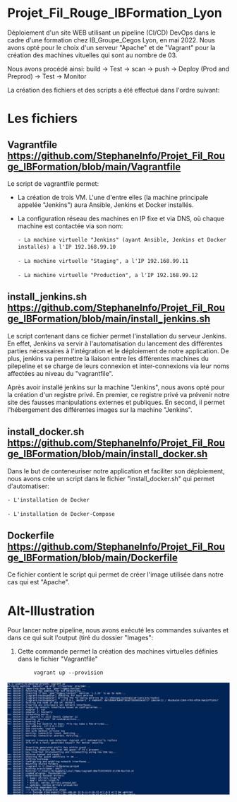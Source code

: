 # Projet_Fil_Rouge_IBFormation_Lyon

Déploiement d'un site WEB utilisant un pipeline (CI/CD) DevOps dans le cadre d'une formation chez IB_Groupe_Cegos Lyon, en mai 2022.
Nous avons opté pour le choix d'un serveur "Apache" et de "Vagrant" pour la création des machines vituelles qui sont au nombre de 03.

Nous avons procédé ainsi: build ->  Test -> scan -> push -> Deploy (Prod and  Preprod) -> Test -> Monitor

La création des fichiers et des scripts a été effectué dans l'ordre suivant:

# Les fichiers

## **Vagrantfile** https://github.com/StephaneInfo/Projet_Fil_Rouge_IBFormation/blob/main/Vagrantfile
Le script de vagrantfile permet:
- La création de trois VM. L'une d'entre elles (la machine principale appelée "Jenkins") aura Ansible, Jenkins et Docker installés.
- La configuration réseau des machines en IP fixe et via DNS, où chaque machine est contactée via son nom:

      - La machine virtuelle "Jenkins" (ayant Ansible, Jenkins et Docker installés) a l'IP 192.168.99.10
      
      - La machine virtuelle "Staging", a l'IP 192.168.99.11
      
      - La machine virtuelle "Production", a l'IP 192.168.99.12


## **install_jenkins.sh** https://github.com/StephaneInfo/Projet_Fil_Rouge_IBFormation/blob/main/install_jenkins.sh

Le script contenant dans ce fichier permet l'installation du serveur Jenkins. En effet, Jenkins va servir à l'automatisation du lancement des différentes parties nécessaires à l'intégration et le déploiement de notre application. De plus, jenkins va permettre la liaison entre les différentes machines du pilepeline et se charge de leurs connexion et inter-connexions via leur noms affectées au niveau du "vagrantfile".

Après avoir installé jenkins sur la machine "Jenkins", nous avons opté pour la création d'un registre privé. En premier, ce registre privé va  prévenir notre site des fausses manipulations externes et publiques. En second, il permet l'hébergement des différentes images sur la machine "Jenkins".

## **install_docker.sh** https://github.com/StephaneInfo/Projet_Fil_Rouge_IBFormation/blob/main/install_docker.sh

Dans le but de conteneuriser notre application et faciliter son déploiement, nous avons crée un script dans le fichier "install_docker.sh" qui permet d'automatiser:

    - L'installation de Docker
    
    - L'installation de Docker-Compose
    
## **Dockerfile** https://github.com/StephaneInfo/Projet_Fil_Rouge_IBFormation/blob/main/Dockerfile

Ce fichier contient le script qui permet de créer l'image utilisée dans notre cas qui est "Apache".

# Alt-Illustration

Pour lancer notre pipeline, nous avons exécuté les commandes suivantes et dans ce qui suit l'output (tiré du dossier "Images":

1) Cette commande permet la création des machines virtuelles définies dans le fichier "Vagrantfile"
            
            vagrant up --provision
             
         
 ![Screenshot Vagrant1](https://github.com/StephaneInfo/Projet_Fil_Rouge_IBFormation/blob/main/Images/vagrant1.png)










